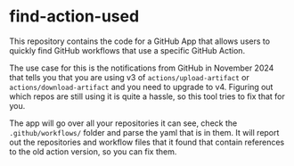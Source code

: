 # find-action-used

This repository contains the code for a GitHub App that allows users to quickly find GitHub workflows that use a specific GitHub Action. 

The use case for this is the notifications from GitHub in November 2024 that tells you that you are using v3 of `actions/upload-artifact` or `actions/download-artifact` and you need to upgrade to v4. Figuring out which repos are still using it is quite a hassle, so this tool tries to fix that for you.

The app will go over all your repositories it can see, check the `.github/workflows/` folder and parse the yaml that is in them. 
It will report out the repositories and workflow files that it found that contain references to the old action version, so you can fix them.
